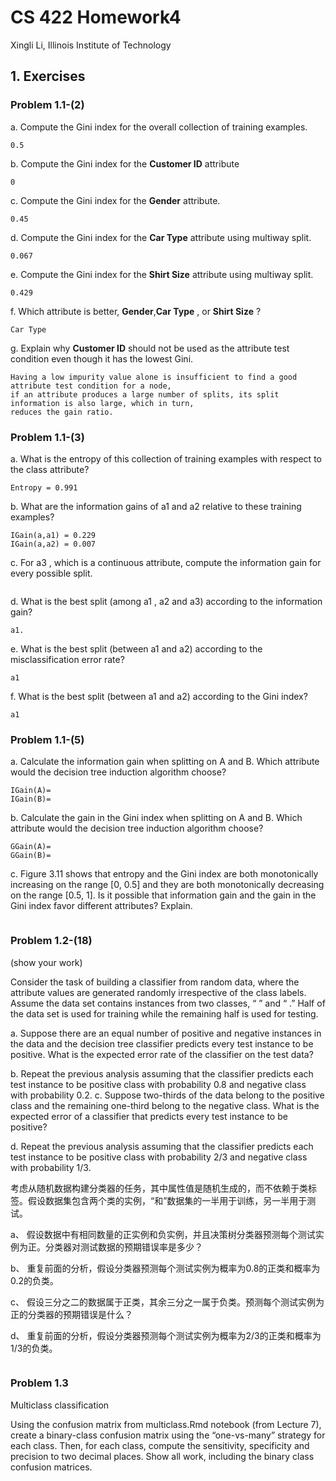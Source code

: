 # CS 422 Homework4

Xingli Li, Illinois Institute of Technology

## 1. Exercises

### Problem 1.1-(2)

a. Compute the Gini index for the overall collection of training examples.

```
0.5
```

b. Compute the Gini index for the **Customer ID** attribute

```
0
```

c. Compute the Gini index for the **Gender** attribute.

```
0.45
```

d. Compute the Gini index for the **Car Type** attribute using multiway split.

```
0.067
```

e. Compute the Gini index for the **Shirt Size** attribute using multiway split.

```
0.429
```

f. Which attribute is better, **Gender**,**Car Type** , or **Shirt Size** ?

```
Car Type
```

g. Explain why **Customer ID**  should not be used as the attribute test condition even though it has the lowest Gini.

```
Having a low impurity value alone is insufficient to find a good attribute test condition for a node,
if an attribute produces a large number of splits, its split information is also large, which in turn, 
reduces the gain ratio.
```

### Problem 1.1-(3)

a. What is the entropy of this collection of training examples with respect to the class attribute?

```
Entropy = 0.991
```

b. What are the information gains of a1 and a2 relative to these training examples?

```
IGain(a,a1) = 0.229
IGain(a,a2) = 0.007
```

c. For a3 , which is a continuous attribute, compute the information gain for every possible split.

```

```

d. What is the best split (among a1 , a2 and a3) according to the information gain?

```
a1.
```

e. What is the best split (between a1 and a2) according to the misclassification error rate?

```
a1
```

f. What is the best split (between a1 and a2) according to the Gini index?

```
a1
```

### Problem 1.1-(5)

a. Calculate the information gain when splitting on A and B. Which attribute would the decision tree induction algorithm choose?

```
IGain(A)= 
IGain(B)=
```

b. Calculate the gain in the Gini index when splitting on A and B. Which attribute would the decision tree induction algorithm choose?

```
GGain(A)=
GGain(B)=
```

c. Figure 3.11 shows that entropy and the Gini index are both monotonically increasing on the range [0, 0.5] and they are both monotonically decreasing on the range [0.5, 1]. Is it possible that information gain and the gain in the Gini index favor different attributes? Explain.

```

```

### Problem 1.2-(18)

(show your work)

Consider the task of building a classifier from random data, where the attribute values are generated randomly irrespective of the class labels. Assume the data set contains instances from two classes, “ ” and “ .” Half of the data set is used for training while the remaining half is used for testing. 

a. Suppose there are an equal number of positive and negative instances in the data and the decision tree classifier predicts every test instance to be positive. What is the expected error rate of the classifier on the test data? 

b. Repeat the previous analysis assuming that the classifier predicts each test instance to be positive class with probability 0.8 and negative class with probability 0.2.
c. Suppose two-thirds of the data belong to the positive class and the remaining one-third belong to the negative class. What is the expected error of a classifier that predicts every test instance to be positive?

d. Repeat the previous analysis assuming that the classifier predicts each test instance to be positive class with probability 2/3 and negative class with probability 1/3.

考虑从随机数据构建分类器的任务，其中属性值是随机生成的，而不依赖于类标签。假设数据集包含两个类的实例，“和”数据集的一半用于训练，另一半用于测试。

a、 假设数据中有相同数量的正实例和负实例，并且决策树分类器预测每个测试实例为正。分类器对测试数据的预期错误率是多少？

b、 重复前面的分析，假设分类器预测每个测试实例为概率为0.8的正类和概率为0.2的负类。

c、 假设三分之二的数据属于正类，其余三分之一属于负类。预测每个测试实例为正的分类器的预期错误是什么？

d、 重复前面的分析，假设分类器预测每个测试实例为概率为2/3的正类和概率为1/3的负类。

```

```

### Problem 1.3

Multiclass classification 

Using the confusion matrix from multiclass.Rmd notebook (from Lecture 7), create a binary-class confusion
matrix using the “one-vs-many” strategy for each class. Then, for each class, compute the sensitivity, specificity
and precision to two decimal places. Show all work, including the binary class confusion matrices.

